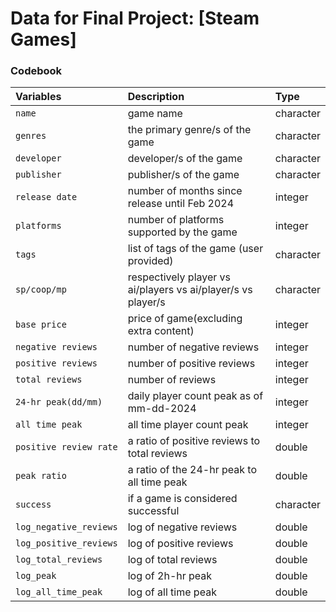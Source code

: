 Data for Final Project: \[Steam Games\]
================

### Codebook


<div class="cell-output-display">

| Variables              | Description                                                   | Type       |
|:-----------------------|:--------------------------------------------------------------|:-----------|
| `name`                 | game name                                                     | character  |
| `genres`               | the primary genre/s of the game                               | character  |
| `developer`            | developer/s of the game                                       | character  |
| `publisher`            | publisher/s of the game                                       | character  |
| `release date`         | number of months since release until Feb 2024                 | integer    |
| `platforms`            | number of platforms supported by the game                     | integer    |
| `tags`                 | list of tags of the game (user provided)                      | character  |
| `sp/coop/mp`           | respectively player vs ai/players vs ai/player/s vs player/s  | character  |
| `base price`           | price of game(excluding extra content)                        | integer    |
| `negative reviews`     | number of negative reviews                                    | integer    |
| `positive reviews`     | number of positive reviews                                    | integer    |
| `total reviews`        | number of reviews                                             | integer    |
| `24-hr peak(dd/mm)`    | daily player count peak as of mm-dd-2024                      | integer    |
| `all time peak`        | all time player count peak                                    | integer    |
| `positive review rate` | a ratio of positive reviews to total reviews                  | double     |
| `peak ratio`           | a ratio of the 24-hr peak to all time peak                    | double     |
| `success`              | if a game is considered successful                            | character  |
| `log_negative_reviews` | log of negative reviews                                       | double     |
| `log_positive_reviews` | log of positive reviews                                       | double     |
| `log_total_reviews`    | log of total reviews                                          | double     |
| `log_peak`             | log of 2h-hr peak                                             | double     |
| `log_all_time_peak`    | log of all time peak                                          | double     |

 
</div>
